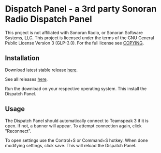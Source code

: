 # Dispatch Panel - a 3rd party Sonoran Radio Dispatch Panel

This project is not affiliated with Sonoran Radio, or Sonoran Software Systems, LLC. This project is licensed under the terms of the GNU General Public License Version 3 (GLP-3.0). For the full license see [COPYING](COPYING).

## Installation

Download latest stable release [here](https://github.com/jamesg31/Dispatch-Panel/releases/latest).

See all releases [here](https://github.com/jamesg31/Dispatch-Panel/releases).

Run the download on your respective operating system. This install the Dispatch Panel.

## Usage

The Dispatch Panel should automatically connect to Teamspeak 3 if it is open. If not, a banner will appear. To attempt connection again, click "Reconnect".

To open settings use the Control+S or Command+S hotkey. When done modifying settings, click save. This will reload the Dispatch Panel.
